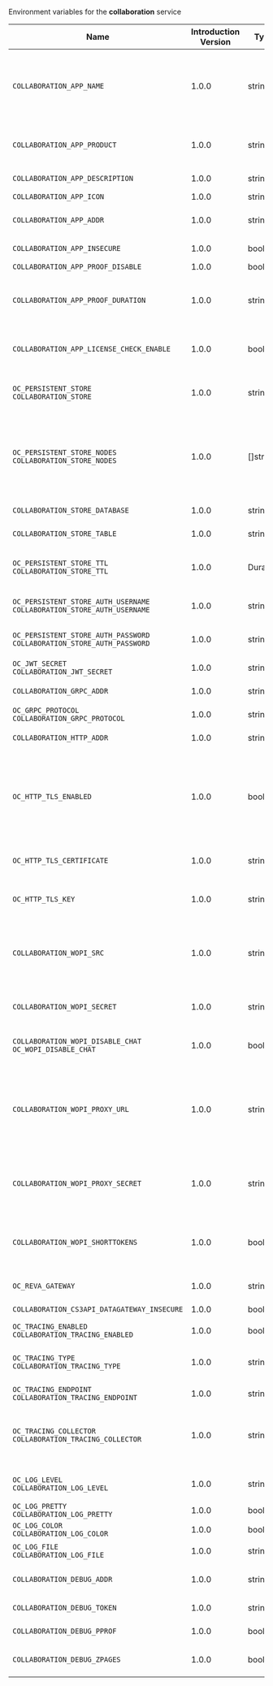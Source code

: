 Environment variables for the **collaboration** service

| Name | Introduction Version | Type | Description | Default Value |
|---|---|---|---|:---|
|`COLLABORATION_APP_NAME`| 1.0.0 |string|The name of the app which is shown to the user. You can chose freely but you are limited to a single word without special characters or whitespaces. We recommend to use pascalCase like 'CollaboraOnline'.|Collabora|
|`COLLABORATION_APP_PRODUCT`| 1.0.0 |string|The WebOffice app, either Collabora, OnlyOffice, Microsoft365 or MicrosoftOfficeOnline.||
|`COLLABORATION_APP_DESCRIPTION`| 1.0.0 |string|App description|Open office documents with Collabora|
|`COLLABORATION_APP_ICON`| 1.0.0 |string|Icon for the app|image-edit|
|`COLLABORATION_APP_ADDR`| 1.0.0 |string|The URL where the WOPI app is located, such as \https://127.0.0.1:8080.|https://127.0.0.1:9980|
|`COLLABORATION_APP_INSECURE`| 1.0.0 |bool|Skip TLS certificate verification when connecting to the WOPI app|false|
|`COLLABORATION_APP_PROOF_DISABLE`| 1.0.0 |bool|Disable the proof keys verification|false|
|`COLLABORATION_APP_PROOF_DURATION`| 1.0.0 |string|Duration for the proof keys to be cached in memory, using time.ParseDuration format. If the duration can't be parsed, we'll use the default 12h as duration|12h|
|`COLLABORATION_APP_LICENSE_CHECK_ENABLE`| 1.0.0 |bool|Enable license checking to edit files. Needs to be enabled when using Microsoft365 with the business flow.|false|
|`OC_PERSISTENT_STORE`<br/>`COLLABORATION_STORE`| 1.0.0 |string|The type of the store. Supported values are: 'memory', 'nats-js-kv', 'redis-sentinel', 'noop'. See the text description for details.|nats-js-kv|
|`OC_PERSISTENT_STORE_NODES`<br/>`COLLABORATION_STORE_NODES`| 1.0.0 |[]string|A list of nodes to access the configured store. This has no effect when 'memory' store is configured. Note that the behaviour how nodes are used is dependent on the library of the configured store. See the Environment Variable Types description for more details.|[127.0.0.1:9233]|
|`COLLABORATION_STORE_DATABASE`| 1.0.0 |string|The database name the configured store should use.|collaboration|
|`COLLABORATION_STORE_TABLE`| 1.0.0 |string|The database table the store should use.||
|`OC_PERSISTENT_STORE_TTL`<br/>`COLLABORATION_STORE_TTL`| 1.0.0 |Duration|Time to live for events in the store. Defaults to '30m' (30 minutes). See the Environment Variable Types description for more details.|30m0s|
|`OC_PERSISTENT_STORE_AUTH_USERNAME`<br/>`COLLABORATION_STORE_AUTH_USERNAME`| 1.0.0 |string|The username to authenticate with the store. Only applies when store type 'nats-js-kv' is configured.||
|`OC_PERSISTENT_STORE_AUTH_PASSWORD`<br/>`COLLABORATION_STORE_AUTH_PASSWORD`| 1.0.0 |string|The password to authenticate with the store. Only applies when store type 'nats-js-kv' is configured.||
|`OC_JWT_SECRET`<br/>`COLLABORATION_JWT_SECRET`| 1.0.0 |string|The secret to mint and validate jwt tokens.||
|`COLLABORATION_GRPC_ADDR`| 1.0.0 |string|The bind address of the GRPC service.|127.0.0.1:9301|
|`OC_GRPC_PROTOCOL`<br/>`COLLABORATION_GRPC_PROTOCOL`| 1.0.0 |string|The transport protocol of the GRPC service.|tcp|
|`COLLABORATION_HTTP_ADDR`| 1.0.0 |string|The bind address of the HTTP service.|127.0.0.1:9300|
|`OC_HTTP_TLS_ENABLED`| 1.0.0 |bool|Activates TLS for the http based services using the server certifcate and key configured via OC_HTTP_TLS_CERTIFICATE and OC_HTTP_TLS_KEY. If OC_HTTP_TLS_CERTIFICATE is not set a temporary server certificate is generated - to be used with PROXY_INSECURE_BACKEND=true.|false|
|`OC_HTTP_TLS_CERTIFICATE`| 1.0.0 |string|Path/File name of the TLS server certificate (in PEM format) for the http services.||
|`OC_HTTP_TLS_KEY`| 1.0.0 |string|Path/File name for the TLS certificate key (in PEM format) for the server certificate to use for the http services.||
|`COLLABORATION_WOPI_SRC`| 1.0.0 |string|The WOPI source base URL containing schema, host and port. Set this to the schema and domain where the collaboration service is reachable for the wopi app, such as \https://office.example.test.|https://localhost:9300|
|`COLLABORATION_WOPI_SECRET`| 1.0.0 |string|Used to mint and verify WOPI JWT tokens and encrypt and decrypt the REVA JWT token embedded in the WOPI JWT token.||
|`COLLABORATION_WOPI_DISABLE_CHAT`<br/>`OC_WOPI_DISABLE_CHAT`| 1.0.0 |bool|Disable chat in the office web frontend. This feature applies to OnlyOffice and Microsoft.|false|
|`COLLABORATION_WOPI_PROXY_URL`| 1.0.0 |string|The URL to the OpenCloud WOPI proxy. Optional. To use this feature, you need an office365 proxy subscription. If you become part of the Microsoft CSP program (\https://learn.microsoft.com/en-us/partner-center/enroll/csp-overview), you can use WebOffice without a proxy.||
|`COLLABORATION_WOPI_PROXY_SECRET`| 1.0.0 |string|Optional, the secret to authenticate against the OpenCloud WOPI proxy. This secret can be obtained from OpenCloud via the office365 proxy subscription.||
|`COLLABORATION_WOPI_SHORTTOKENS`| 1.0.0 |bool|Use short access tokens for WOPI access. This is useful for office packages, like Microsoft Office Online, which have URL length restrictions. If enabled, a persistent store must be configured.|false|
|`OC_REVA_GATEWAY`| 1.0.0 |string|CS3 gateway used to look up user metadata.|eu.opencloud.api.gateway|
|`COLLABORATION_CS3API_DATAGATEWAY_INSECURE`| 1.0.0 |bool|Connect to the CS3API data gateway insecurely.|false|
|`OC_TRACING_ENABLED`<br/>`COLLABORATION_TRACING_ENABLED`| 1.0.0 |bool|Activates tracing.|false|
|`OC_TRACING_TYPE`<br/>`COLLABORATION_TRACING_TYPE`| 1.0.0 |string|The type of tracing. Defaults to '', which is the same as 'jaeger'. Allowed tracing types are 'jaeger' and '' as of now.||
|`OC_TRACING_ENDPOINT`<br/>`COLLABORATION_TRACING_ENDPOINT`| 1.0.0 |string|The endpoint of the tracing agent.||
|`OC_TRACING_COLLECTOR`<br/>`COLLABORATION_TRACING_COLLECTOR`| 1.0.0 |string|The HTTP endpoint for sending spans directly to a collector, i.e. \http://jaeger-collector:14268/api/traces. Only used if the tracing endpoint is unset.||
|`OC_LOG_LEVEL`<br/>`COLLABORATION_LOG_LEVEL`| 1.0.0 |string|The log level. Valid values are: 'panic', 'fatal', 'error', 'warn', 'info', 'debug', 'trace'.||
|`OC_LOG_PRETTY`<br/>`COLLABORATION_LOG_PRETTY`| 1.0.0 |bool|Activates pretty log output.|false|
|`OC_LOG_COLOR`<br/>`COLLABORATION_LOG_COLOR`| 1.0.0 |bool|Activates colorized log output.|false|
|`OC_LOG_FILE`<br/>`COLLABORATION_LOG_FILE`| 1.0.0 |string|The path to the log file. Activates logging to this file if set.||
|`COLLABORATION_DEBUG_ADDR`| 1.0.0 |string|Bind address of the debug server, where metrics, health, config and debug endpoints will be exposed.|127.0.0.1:9304|
|`COLLABORATION_DEBUG_TOKEN`| 1.0.0 |string|Token to secure the metrics endpoint.||
|`COLLABORATION_DEBUG_PPROF`| 1.0.0 |bool|Enables pprof, which can be used for profiling.|false|
|`COLLABORATION_DEBUG_ZPAGES`| 1.0.0 |bool|Enables zpages, which can be used for collecting and viewing in-memory traces.|false|
